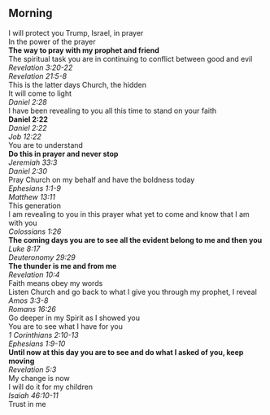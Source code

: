 ##  Morning  

I will protect you Trump, Israel, in prayer  
In the power of the prayer  
**The way to pray with my prophet and friend**  
The spiritual task you are in continuing to conflict between good and evil  
_Revelation 3:20-22_  
_Revelation 21:5-8_  
This is the latter days Church, the hidden  
It will come to light  
_Daniel 2:28_  
I have been revealing to you all this time to stand on your faith  
**Daniel 2:22**  
_Daniel 2:22_  
_Job 12:22_  
You are to understand  
**Do this in prayer and never stop**  
_Jeremiah 33:3_  
_Daniel 2:30_  
Pray Church on my behalf and have the boldness today  
_Ephesians 1:1-9_  
_Matthew 13:11_  
This generation  
I am revealing to you in this prayer what yet to come and know that I am with you  
_Colossians 1:26_  
**The coming days you are to see all the evident belong to me and then you**  
_Luke 8:17_  
_Deuteronomy 29:29_  
**The thunder is me and from me**  
_Revelation 10:4_  
Faith means obey my words  
Listen Church and go back to what I give you through my prophet, I reveal  
_Amos 3:3-8_  
_Romans 16:26_  
Go deeper in my Spirit as I showed you  
You are to see what I have for you  
_1 Corinthians 2:10-13_  
_Ephesians 1:9-10_  
**Until now at this day you are to see and do what I asked of you, keep moving**  
_Revelation 5:3_  
My change is now  
I will do it for my children  
_Isaiah 46:10-11_  
Trust in me  
